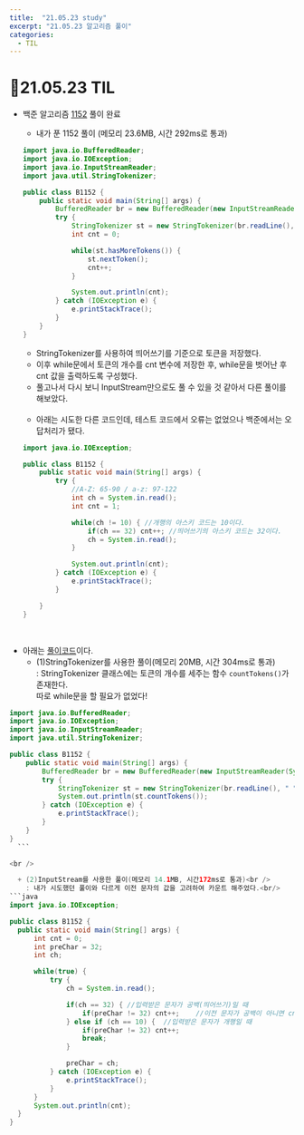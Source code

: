 ```yaml
---
title:  "21.05.23 study"
excerpt: "21.05.23 알고리즘 풀이"
categories:
  - TIL
---
```


# 📝21.05.23 TIL
+ 백준 알고리즘 [1152](https://www.acmicpc.net/problem/1152) 풀이 완료

  + 내가 푼 1152 풀이 (메모리 23.6MB, 시간 292ms로 통과)<br />

  ```java
  import java.io.BufferedReader;
  import java.io.IOException;
  import java.io.InputStreamReader;
  import java.util.StringTokenizer;

  public class B1152 {
      public static void main(String[] args) {
          BufferedReader br = new BufferedReader(new InputStreamReader(System.in));
          try {
              StringTokenizer st = new StringTokenizer(br.readLine()," ");
              int cnt = 0;

              while(st.hasMoreTokens()) {
                  st.nextToken();
                  cnt++;
              }

              System.out.println(cnt);
          } catch (IOException e) {
              e.printStackTrace();
          }
      }
  }

  ```
  + StringTokenizer를 사용하여 띄어쓰기를 기준으로 토큰을 저장했다.
  + 이후 while문에서 토큰의 개수를 cnt 변수에 저장한 후, while문을 벗어난 후 cnt 값을 출력하도록 구성했다.
  + 풀고나서 다시 보니 InputStream만으로도 풀 수 있을 것 같아서 다른 풀이를 해보았다.

  <br />

  + 아래는 시도한 다른 코드인데, 테스트 코드에서 오류는 없었으나 백준에서는 오답처리가 됐다.

  ```java
  import java.io.IOException;

  public class B1152 {
      public static void main(String[] args) {
          try {
              //A-Z: 65-90 / a-z: 97-122
              int ch = System.in.read();
              int cnt = 1;

              while(ch != 10) { //개행의 아스키 코드는 10이다.
                  if(ch == 32) cnt++; //띄어쓰기의 아스키 코드는 32이다.
                  ch = System.in.read();
              }

              System.out.println(cnt);
          } catch (IOException e) {
              e.printStackTrace();
          }

      }
  }

  ```

<br />


  + 아래는 [풀이코드](https://st-lab.tistory.com/65)이다.
    + (1)StringTokenizer를 사용한 풀이(메모리 20MB, 시간 304ms로 통과)<br />
      : StringTokenizer 클래스에는 토큰의 개수를 세주는 함수 `countTokens()`가 존재한다. <br/>따로 while문을 할 필요가 없었다!<br />

  ```java
  import java.io.BufferedReader;
  import java.io.IOException;
  import java.io.InputStreamReader;
  import java.util.StringTokenizer;

  public class B1152 {
      public static void main(String[] args) {
          BufferedReader br = new BufferedReader(new InputStreamReader(System.in));
          try {
              StringTokenizer st = new StringTokenizer(br.readLine(), " ");
              System.out.println(st.countTokens());
          } catch (IOException e) {
              e.printStackTrace();
          }
      }
  }
    ```

<br />

    + (2)InputStream를 사용한 풀이(메모리 14.1MB, 시간172ms로 통과)<br />
      : 내가 시도했던 풀이와 다르게 이전 문자의 값을 고려하여 카운트 해주었다.<br/>
  ```java
  import java.io.IOException;

  public class B1152 {
    public static void main(String[] args) {
        int cnt = 0;
        int preChar = 32;
        int ch;

        while(true) {
            try {
                ch = System.in.read();

                if(ch == 32) { //입력받은 문자가 공백(띄어쓰기)일 때
                    if(preChar != 32) cnt++;    //이전 문자가 공백이 아니면 cnt++
                } else if (ch == 10) {  //입력받은 문자가 개행일 때
                    if(preChar != 32) cnt++;
                    break;
                }

                preChar = ch;
            } catch (IOException e) {
                e.printStackTrace();
            }
        }
        System.out.println(cnt);
    }
}

  ```
